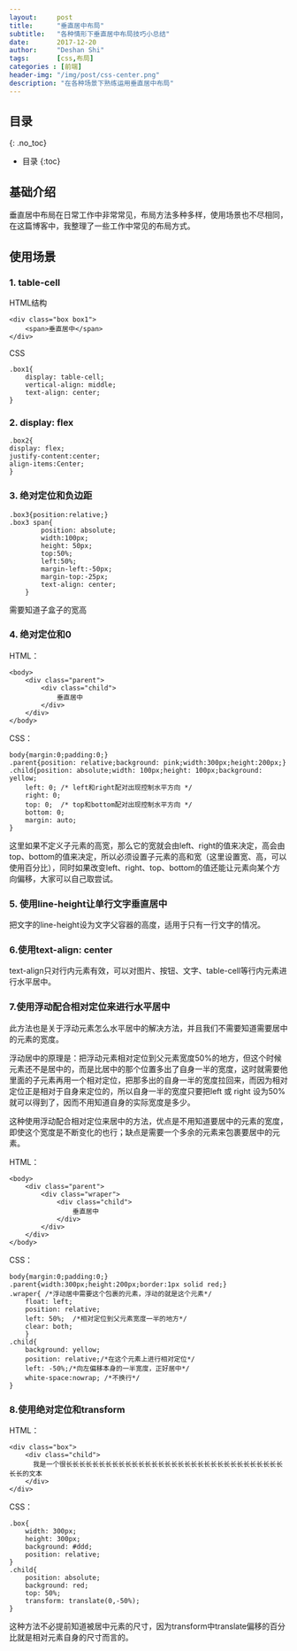 ```yaml
---
layout:     post
title:      "垂直居中布局"
subtitle:   "各种情形下垂直居中布局技巧小总结"
date:       2017-12-20
author:     "Deshan Shi"
tags:       [css,布局]
categories : [前端]
header-img: "/img/post/css-center.png"
description: "在各种场景下熟练运用垂直居中布局"
---
```


## 目录
{: .no_toc}

* 目录
{:toc}

## 基础介绍

垂直居中布局在日常工作中非常常见，布局方法多种多样，使用场景也不尽相同，在这篇博客中，我整理了一些工作中常见的布局方式。

## 使用场景

### 1. table-cell

HTML结构

	<div class="box box1">
	    <span>垂直居中</span>
	</div>

CSS

	.box1{
	    display: table-cell;
	    vertical-align: middle;
	    text-align: center;        
	}

### 2. display: flex

	.box2{
    display: flex;
    justify-content:center;
    align-items:Center;
	}

### 3. 绝对定位和负边距

	.box3{position:relative;}
	.box3 span{
            position: absolute;
            width:100px;
            height: 50px;
            top:50%;
            left:50%;
            margin-left:-50px;
            margin-top:-25px;
            text-align: center;
        }

需要知道子盒子的宽高

### 4. 绝对定位和0

HTML：

	<body>
		<div class="parent">
			<div class="child">
				垂直居中
			</div>	
		</div>	
	</body>		

CSS：

	body{margin:0;padding:0;}
	.parent{position: relative;background: pink;width:300px;height:200px;}
	.child{position: absolute;width: 100px;height: 100px;background: yellow;
		left: 0; /* left和right配对出现控制水平方向 */
		right: 0;
		top: 0;  /* top和bottom配对出现控制水平方向 */
		bottom: 0;
		margin: auto;
	}

这里如果不定义子元素的高宽，那么它的宽就会由left、right的值来决定，高会由top、bottom的值来决定，所以必须设置子元素的高和宽（这里设置宽、高，可以使用百分比），同时如果改变left、right、top、bottom的值还能让元素向某个方向偏移，大家可以自己取尝试。

### 5. 使用line-height让单行文字垂直居中

把文字的line-height设为文字父容器的高度，适用于只有一行文字的情况。

### 6.使用text-align: center

text-align只对行内元素有效，可以对图片、按钮、文字、table-cell等行内元素进行水平居中。

### 7.使用浮动配合相对定位来进行水平居中

此方法也是关于浮动元素怎么水平居中的解决方法，并且我们不需要知道需要居中的元素的宽度。

浮动居中的原理是：把浮动元素相对定位到父元素宽度50%的地方，但这个时候元素还不是居中的，而是比居中的那个位置多出了自身一半的宽度，这时就需要他里面的子元素再用一个相对定位，把那多出的自身一半的宽度拉回来，而因为相对定位正是相对于自身来定位的，所以自身一半的宽度只要把left 或 right 设为50%就可以得到了，因而不用知道自身的实际宽度是多少。

这种使用浮动配合相对定位来居中的方法，优点是不用知道要居中的元素的宽度，即使这个宽度是不断变化的也行；缺点是需要一个多余的元素来包裹要居中的元素。

HTML：

	<body>
		<div class="parent">
			<div class="wraper">
				<div class="child">
					垂直居中
				</div>
			</div>	
		</div>	
	</body>	

CSS：
	
	body{margin:0;padding:0;}
	.parent{width:300px;height:200px;border:1px solid red;}
	.wraper{ /*浮动居中需要这个包裹的元素，浮动的就是这个元素*/
		float: left;
		position: relative;
		left: 50%;	/*相对定位到父元素宽度一半的地方*/
		clear: both;
		}
	.child{
		background: yellow;
		position: relative;/*在这个元素上进行相对定位*/
		left: -50%;/*向左偏移本身的一半宽度，正好居中*/
		white-space:nowrap; /*不换行*/
	}

### 8.使用绝对定位和transform

HTML：

	<div class="box">
		<div class="child">
		  我是一个很长长长长长长长长长长长长长长长长长长长长长长长长长长长长长长长长长长长的文本
		</div>
	</div>

CSS：

	.box{
		width: 300px;
		height: 300px;
		background: #ddd;
		position: relative;
	}
	.child{
		position: absolute;
		background: red;
		top: 50%;
		transform: translate(0,-50%);
	}

这种方法不必提前知道被居中元素的尺寸，因为transform中translate偏移的百分比就是相对元素自身的尺寸而言的。